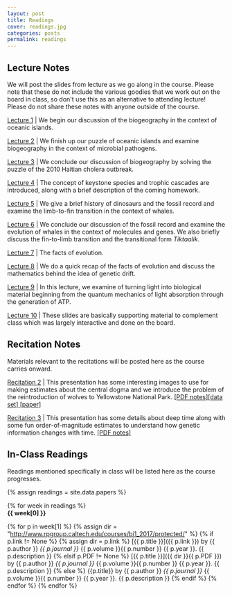 ```yaml
---
layout: post
title: Readings
cover: readings.jpg
categories: posts
permalink: readings
---
```


## Lecture Notes

We will post the slides from lecture as we go along in the course. Please note
that these do not include the various goodies that we work out on the board in
class, so don't use this as an alternative to attending lecture! Please do not
share these notes with anyone outside of the course.

[Lecture 1](http://www.rpgroup.caltech.edu/courses/bi1_2017/protected/Bi1_Sp2017_lec01_Biogeography_of_Oceanic_Islands.pdf) \| We begin our discussion of the biogeography in the context of  oceanic islands.

[Lecture 2](http://www.rpgroup.caltech.edu/courses/bi1_2017/protected/Bi1_Sp2017_lec02_Biogeography_Pathogens.pdf) \| We finish up our puzzle of oceanic islands and examine biogeography in the context of microbial pathogens.

[Lecture 3](http://www.rpgroup.caltech.edu/courses/bi1_2017/protected/Bi1_Sp2017_lec03_Biogeography_Pathogens_Continued.pdf) \| We conclude our discussion of biogeography by solving the puzzle of the 2010 Haitian cholera outbreak.

[Lecture 4](http://www.rpgroup.caltech.edu/courses/bi1_2017/protected/Bi1_Sp2017_lec04_Trophic_Cascades.pdf) \| The concept of keystone species and trophic cascades are introduced, along with a brief description of the coming homework.

[Lecture 5](http://www.rpgroup.caltech.edu/courses/bi1_2017/protected/Bi1_Sp2017_lec05_Fossil_Record.pdf) \| We give a brief history of dinosaurs and the fossil record and examine the limb-to-fin transition in the context of whales.

[Lecture 6](http://www.rpgroup.caltech.edu/courses/bi1_2017/protected/Bi1_Sp2017_lec06_fossil_record_continued.pdf) \| We conclude our discussion of the fossil record
and examine the evolution of whales in the context of molecules and genes. We also briefly discuss the fin-to-limb transition and the transitional form *Tiktaalik*.

[Lecture 7](http://www.rpgroup.caltech.edu/courses/bi1_2017/protected/Bi1_Sp2017_lec07_facts_of_evolution.pdf) \| The facts of evolution.


[Lecture 8](http://www.rpgroup.caltech.edu/courses/bi1_2017/protected/Bi1_Sp2017_lec08_pop_gen.pdf) \| We do a quick recap of the facts of evolution and discuss
the mathematics behind the idea of genetic drift.

[Lecture 9](http://www.rpgroup.caltech.edu/courses/bi1_2017/protected/Bi1_Sp2017_lec09_photosynthesis.pdf) \| In this lecture, we examine of turning light into biological material beginning from the quantum mechanics of light absorption through the generation of ATP.

[Lecture 10](http://www.rpgroup.caltech.edu/courses/bi1_2017/protected/Bi1_Sp2017_lec10_eating_sugar.pdf) \| These slides are basically supporting material to complement class which was largely interactive and done on the board.

## Recitation Notes
Materials relevant to the recitations will be posted here as the course carries
onward.

[Recitation 2](http://www.rpgroup.caltech.edu/courses/bi1_2017/protected/Bi1_Sp2017_rec02_central_dogma.pdf) \| This presentation has some interesting images to use for
making estimates about the central dogma and we introduce the problem of
the reintroduction of wolves to Yellowstone National Park. [\[PDF notes\]](http://www.rpgroup.caltech.edu/courses/bi1_2017/protected/Bi1_Sp2017_rec02_central_dogma_notes.pdf)[\[data set\]](http://www.rpgroup.caltech.edu/courses/bi1_2017/data/yellowstone.zip)[ \[paper\]](http://www.rpgroup.caltech.edu/courses/bi1_2017/protected/Goldberg2014.pdf)


[Recitation 3](http://www.rpgroup.caltech.edu/courses/bi1_2017/protected/Bi1_Sp2017_rec03_deep_time.pdf) \| This presentation has some details about deep time along with some fun order-of-magnitude estimates to understand how genetic information changes with time. [\[PDF notes\]](http://www.rpgroup.caltech.edu/courses/bi1_2017/protected/Bi1_Sp2017_rec03_deep_time_notes.pdf)

## In-Class Readings

Readings mentioned specifically in class will be listed here as the course progresses.


{% assign readings = site.data.papers %}

{% for week in readings %}
<span style="display: block; font-weight: 500"> <b>{{ week[0] }}</b></span>

{% for p in week[1] %}
{% assign dir = "http://www.rpgroup.caltech.edu/courses/bi1_2017/protected/" %}
{% if p.link != None %}
{% assign dir = p.link %}
[{{ p.title }}]({{ p.link }}) by {{ p.author }} *{{ p.journal }}* {{ p.volume }}{{ p.number }} {{ p.year }}. {{ p.description }}
{% elsif p.PDF != None %}
[{{ p.title }}]({{ dir }}{{ p.PDF }}) by {{ p.author }} *{{ p.journal }}* {{ p.volume }}{{ p.number }} {{ p.year }}. {{ p.description }}
{% else %}
{{p.title}} by {{ p.author }} *{{ p.journal }}* {{ p.volume }}{{ p.number }} {{ p.year }}. {{ p.description }}
{% endif %}
{% endfor %}
{% endfor %}
